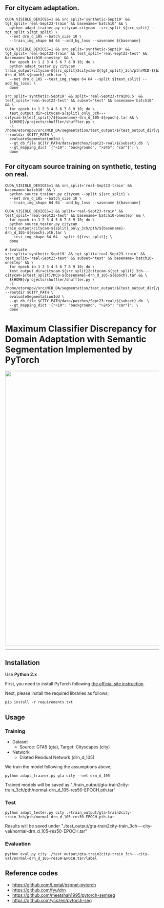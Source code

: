 ## For citycam adaptation.
```
CUDA_VISIBLE_DEVICES=1 && src_split='synthetic-Sept19' && tgt_split='real-Sept23-train' && basename='batch10' && \
  python adapt_trainer.py citycam citycam --src_split ${src_split} --tgt_split ${tgt_split} \
  --net drn_d_105 --batch_size 10 \
  --train_img_shape 64 64 --add_bg_loss --savename ${basename}

CUDA_VISIBLE_DEVICES=1 && src_split='synthetic-Sept19' && tgt_split='real-Sept23-train' && test_split='real-Sept23-test' && basename='batch10-onestep' && \
  for epoch in 1 2 3 4 5 6 7 8 9 10; do \
  python adapt_tester.py citycam train_output/citycam-${src_split}2citycam-${tgt_split}_3ch/pth/MCD-${basename}-drn_d_105-${epoch}.pth.tar \
  --net drn_d_105 --test_img_shape 64 64 --split ${test_split} --add_bg_loss; \
  done

src_split='synthetic-Sept19' && split='real-Sept23-train0.5' && test_split='real-Sept23-test' && subset='test' && basename='batch10' && \
  for epoch in 1 2 3 4 5 6 7 8 9 10; do \
  test_output_dir=citycam-${split}_only_3ch---citycam-${test_split}/${basename}-drn_d_105-${epoch}.tar && \
  ${HOME}/projects/shuffler/shuffler.py \
  -i /home/etoropov/src/MCD_DA/segmentation/test_output/${test_output_dir}/predictedtop.db --rootdir $CITY_PATH \
  evaluateSegmentationIoU \
  --gt_db_file $CITY_PATH/data/patches/Sept23-real/${subset}.db  \
  --gt_mapping_dict '{"<10": "background", ">245": "car"}'; \
  done
```

## For citycam source training on synthetic, testing on real.

```
CUDA_VISIBLE_DEVICES=1 && src_split='real-Sept23-train' && basename='batch10' && \
  python source_trainer.py citycam --split ${src_split} \
  --net drn_d_105 --batch_size 10 \
  --train_img_shape 64 64 --add_bg_loss --savename ${basename}

CUDA_VISIBLE_DEVICES=1 && split='real-Sept23-train' && test_split='real-Sept23-test' && basename='batch10-onestep' && \
  for epoch in 1 2 3 4 5 6 7 8 9 10; do \
  python source_tester.py citycam train_output/citycam-${split}_only_3ch/pth/${basename}-drn_d_105-${epoch}.pth.tar \
  --test_img_shape 64 64 --split ${test_split}; \
  done

# Evaluate
src_split='synthetic-Sept19' && tgt_split='real-Sept23-train' && test_split='real-Sept23-test' && subset='test' && basename='batch10-onestep' && \
  for epoch in 1 2 3 4 5 6 7 8 9 10; do \
  test_output_dir=citycam-${src_split}2citycam-${tgt_split}_3ch---citycam-${test_split}/MCD-${basename}-drn_d_105-${epoch}.tar && \
  ${HOME}/projects/shuffler/shuffler.py \
  -i /home/etoropov/src/MCD_DA/segmentation/test_output/${test_output_dir}/predictedtop.db --rootdir $CITY_PATH \
  evaluateSegmentationIoU \
  --gt_db_file $CITY_PATH/data/patches/Sept23-real/${subset}.db  \
  --gt_mapping_dict '{"<10": "background", ">245": "car"}'; \
  done
```

# Maximum Classifier Discrepancy for Domain Adaptation with Semantic Segmentation Implemented by PyTorch

<img src='../docs/result_seg.png' width=900/>  

***
## Installation
Use **Python 2.x**

First, you need to install PyTorch following [the official site instruction](http://pytorch.org/).

Next, please install the required libraries as follows;
```
pip install -r requirements.txt
```

## Usage
### Training
- Dataset
    - Source: GTA5 (gta), Target: Cityscapes (city)
- Network
    - Dilated Residual Network (drn_d_105)

We train the model following the assumptions above;
```
python adapt_trainer.py gta city --net drn_d_105
```
Trained models will be saved as "./train_output/gta-train2city-train_3ch/pth/normal-drn_d_105-res50-EPOCH.pth.tar"

### Test
```
python adapt_tester.py city ./train_output/gta-train2city-train_3ch/pth/normal-drn_d_105-res50-EPOCH.pth.tar
```

Results will be saved under "./test_output/gta-train2city-train_3ch---city-val/normal-drn_d_105-res50-EPOCH.tar"

<!-- 
#### CRF postprocessing
To use crf.py, you need to install pydensecrf. (https://github.com/lucasb-eyer/pydensecrf)

```
pip install git+https://github.com/lucasb-eyer/pydensecrf.git
```

After you ran adapt_tester, you can apply crf as follows;

For validation data
```
python crf.py ./outputs/YOUR_MODEL_NAME/prob crf_output --outimg_shape 2048 1024
```

For test data
```
python crf.py ./outputs/YOUR_MODEL_NAME/prob crf_output --outimg_shape 1280 720
```

Optionally you can use raw img as follows;
```
python crf.py outputs/spatial-adapt-g-0.001000-7/prob  outputs/spatial-adapt-g-0.001000-7/label_crf_rawimg --raw_img_indir /data/unagi0/watanabe/DomainAdaptation/Segmentation/VisDA2017/cityscapes_val_imgs
```

#### Visualize with Legend
After you ran adapt_tester, you can apply visualization_with_legend as follows;
```
python visualize_result.py --indir_list outputs/loss-weighted152-test-g-0.001000-k4-7/label/ outputs/psp04-test-g-0.001000-k4-9/label/ outputs/spatial-resnet101-testdata-g-0.001000-k4-11/label/ outputs/psp-test-g-0.001000-k4-28/label/ outputs/loss-weighted152-test-g-0.001000-k4-14/label --outdir merged
```
![](_static/vis_with_legend.png)

Results will be saved under "./outputs/YOUR_MODEL_NAME/vis_with_legend".
-->


### Evaluation
```
python eval.py city ./test_output/gta-train2city-train_3ch---city-val/normal-drn_d_105-res50-EPOCH.tar/label
```

## Reference codes
- https://github.com/Lextal/pspnet-pytorch
- https://github.com/fyu/drn
- https://github.com/meetshah1995/pytorch-semseg
- https://github.com/ycszen/pytorch-seg
